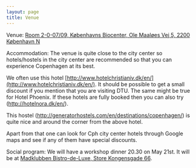 ```yaml
---
layout: page
title: Venue
---
```


Venue: [Room 2-0-07/09, Københavns Biocenter, Ole Maaløes Vej 5, 2200 København N](https://www.google.dk/maps/place/K%C3%B8benhavns+Biocenter/@55.6992475,12.5573086,17z/data=!4m2!3m1!1s0x0000000000000000:0x80626043049de15e)

Accommodation: The venue is quite close to the city center so hotels/hostels in the city center are recommended so that you can experience Copenhagen at its best.

We often use this hotel [http://www.hotelchristianiv.dk/en/](http://www.hotelchristianiv.dk/en/). It should be possible to get a small discount if you mention that you are visiting DTU. The same might be true for Hotel Phoenix. If these hotels are fully booked then you can also try (http://hotelnora.dk/en/).

This hostel (http://generatorhostels.com/en/destinations/copenhagen/) is quite nice and around the corner from the above hotel. 

Apart from that one can look for Cph city center hotels through Google maps and see if any of them have special discounts.

Social program: We will have a workshop dinner 20.30 on May 21st. It will be at [Madklubben Bistro-de-Luxe, Store Kongensgade 66](http://www.madklubben.dk/en/bistro-de-luxe/about/).